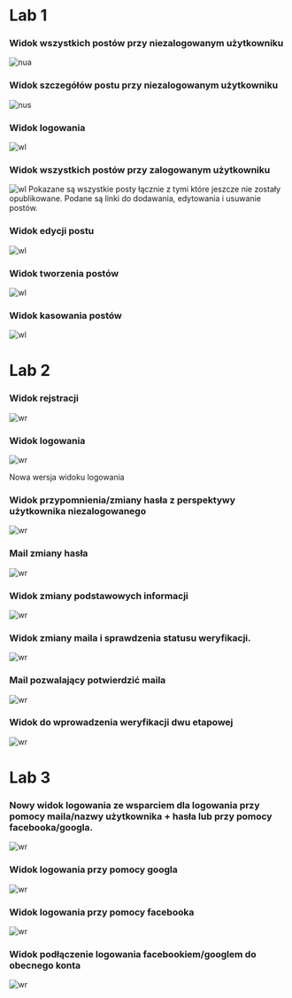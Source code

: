 # Lab 1

### Widok wszystkich postów przy niezalogowanym użytkowniku
![nua](https://github.com/Kiritek/aplikacje-internetowe-21164-195ICA/blob/main/lab1/assets/images/PrzegladPostowNiezalogowany.png)

### Widok szczegółów postu przy niezalogowanym użytkowniku
![nus](https://github.com/Kiritek/aplikacje-internetowe-21164-195ICA/blob/main/lab1/assets/images/PrzegladPostowNiezalogowany.png)


### Widok logowania
![wl](https://github.com/Kiritek/aplikacje-internetowe-21164-195ICA/blob/main/lab1/assets/images/WidokLogowania.png)

### Widok wszystkich postów przy zalogowanym użytkowniku
![wl](https://github.com/Kiritek/aplikacje-internetowe-21164-195ICA/blob/main/lab1/assets/images/PrzegladPostowZalogowany.png)
Pokazane są wszystkie posty łącznie z tymi które jeszcze nie zostały opublikowane. Podane są linki do dodawania, edytowania i usuwanie postów.

### Widok edycji postu
![wl](https://github.com/Kiritek/aplikacje-internetowe-21164-195ICA/blob/main/lab1/assets/images/EdytowaniePostow.jpg)

### Widok tworzenia postów
![wl](https://github.com/Kiritek/aplikacje-internetowe-21164-195ICA/blob/main/lab1/assets/images/TworzeniePostow.png)

### Widok kasowania postów
![wl](https://github.com/Kiritek/aplikacje-internetowe-21164-195ICA/blob/main/lab1/assets/images/KasowaniePostow.png)

# Lab 2

### Widok rejstracji

![wr](https://github.com/Kiritek/aplikacje-internetowe-21164-195ICA/blob/main/lab1/assets/images/WidokRejstracji.png)

### Widok logowania

![wr](https://github.com/Kiritek/aplikacje-internetowe-21164-195ICA/blob/main/lab1/assets/images/WidokLogowania.png)

Nowa wersja widoku logowania

### Widok przypomnienia/zmiany hasła z perspektywy użytkownika niezalogowanego

![wr](https://github.com/Kiritek/aplikacje-internetowe-21164-195ICA/blob/main/lab1/assets/images/ZapomnialemHasla.png)

### Mail zmiany hasła

![wr](https://github.com/Kiritek/aplikacje-internetowe-21164-195ICA/blob/main/lab1/assets/images/mailResetujacy.png)

### Widok zmiany podstawowych informacji

![wr](https://github.com/Kiritek/aplikacje-internetowe-21164-195ICA/blob/main/lab1/assets/images/ProfilOgolny.png)

### Widok zmiany maila i sprawdzenia statusu weryfikacji.

![wr](https://github.com/Kiritek/aplikacje-internetowe-21164-195ICA/blob/main/lab1/assets/images/ProfilEmail.png)

### Mail pozwalający potwierdzić maila

![wr](https://github.com/Kiritek/aplikacje-internetowe-21164-195ICA/blob/main/lab1/assets/images/mailpotwierdzajacy.png)

### Widok do wprowadzenia weryfikacji dwu etapowej

![wr](https://github.com/Kiritek/aplikacje-internetowe-21164-195ICA/blob/main/lab1/assets/images/WeryfikacjaDwuEtapowa.png)

# Lab 3

### Nowy widok logowania ze wsparciem dla logowania przy pomocy maila/nazwy użytkownika + hasła lub przy pomocy facebooka/googla.

![wr](https://github.com/Kiritek/aplikacje-internetowe-21164-195ICA/blob/main/lab1/assets/images/logowanieemaillubnickname.png)

### Widok logowania przy pomocy googla

![wr](https://github.com/Kiritek/aplikacje-internetowe-21164-195ICA/blob/main/lab1/assets/images/logingoogle.png)

### Widok logowania przy pomocy facebooka

![wr](https://github.com/Kiritek/aplikacje-internetowe-21164-195ICA/blob/main/lab1/assets/images/loginfacebook.png)

### Widok podłączenie logowania facebookiem/googlem do obecnego konta

![wr](https://github.com/Kiritek/aplikacje-internetowe-21164-195ICA/blob/main/lab1/assets/images/powiazanie%20konta%20do%20logowania%20facebook.png)
